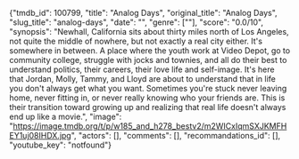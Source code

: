{"tmdb_id": 100799, "title": "Analog Days", "original_title": "Analog Days", "slug_title": "analog-days", "date": "", "genre": [""], "score": "0.0/10", "synopsis": "Newhall, California sits about thirty miles north of Los Angeles, not quite the middle of nowhere, but not exactly a real city either. It's somewhere in between. A place where the youth work at Video Depot, go to community college, struggle with jocks and townies, and all do their best to understand politics, their careers, their love life and self-image. It's here that Jordan, Molly, Tammy, and Lloyd are about to understand that in life you don't always get what you want. Sometimes you're stuck never leaving home, never fitting in, or never really knowing who your friends are. This is their transition toward growing up and realizing that real life doesn't always end up like a movie.", "image": "https://image.tmdb.org/t/p/w185_and_h278_bestv2/m2WICxIqmSXJKMFHEY1uj08IHDX.jpg", "actors": [], "comments": [], "recommandations_id": [], "youtube_key": "notfound"}